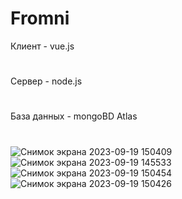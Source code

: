 # Fromni
Клиент - vue.js
#
Сервер - node.js
#
База данных - mongoBD Atlas
#
![Снимок экрана 2023-09-19 150409](https://github.com/ArturD01/Fromni/assets/93640944/8f29e46c-020f-4cb9-8d2d-23f1b41c3ef4)
![Снимок экрана 2023-09-19 145533](https://github.com/ArturD01/Fromni/assets/93640944/57e695b2-3edb-4b23-b7f3-6764d80b32d9)
![Снимок экрана 2023-09-19 150454](https://github.com/ArturD01/Fromni/assets/93640944/a244d1a3-6e86-4f07-bfbf-1b64e744238c)
![Снимок экрана 2023-09-19 150426](https://github.com/ArturD01/Fromni/assets/93640944/e49d1ae9-683a-403d-b7b5-bba00eee7179)
